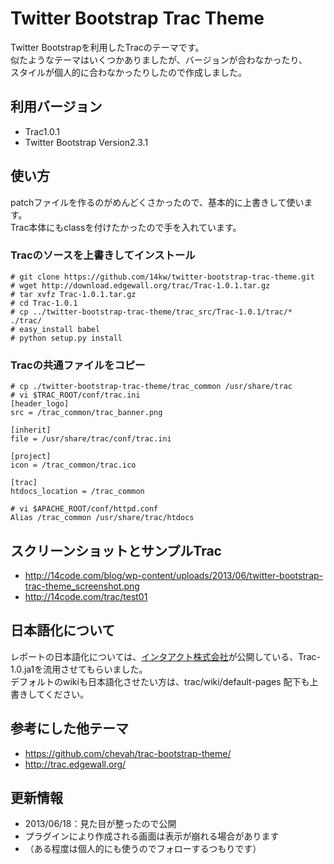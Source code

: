 Twitter Bootstrap Trac Theme
======================
Twitter Bootstrapを利用したTracのテーマです。  
似たようなテーマはいくつかありましたが、バージョンが合わなかったり、  
スタイルが個人的に合わなかったりしたので作成しました。

利用バージョン
-----

* Trac1.0.1
* Twitter Bootstrap Version2.3.1

使い方
-----
patchファイルを作るのがめんどくさかったので、基本的に上書きして使います。  
Trac本体にもclassを付けたかったので手を入れています。
 
### Tracのソースを上書きしてインストール ###
    # git clone https://github.com/14kw/twitter-bootstrap-trac-theme.git
    # wget http://download.edgewall.org/trac/Trac-1.0.1.tar.gz
    # tar xvfz Trac-1.0.1.tar.gz
    # cd Trac-1.0.1
    # cp ../twitter-bootstrap-trac-theme/trac_src/Trac-1.0.1/trac/* ./trac/
    # easy_install babel
    # python setup.py install


### Tracの共通ファイルをコピー ###
    # cp ./twitter-bootstrap-trac-theme/trac_common /usr/share/trac
    # vi $TRAC_ROOT/conf/trac.ini
    [header_logo]
    src = /trac_common/trac_banner.png
    
    [inherit]
    file = /usr/share/trac/conf/trac.ini
    
    [project]
    icon = /trac_common/trac.ico
    
    [trac]
    htdocs_location = /trac_common
    
    # vi $APACHE_ROOT/conf/httpd.conf
    Alias /trac_common /usr/share/trac/htdocs

スクリーンショットとサンプルTrac
-----

* http://14code.com/blog/wp-content/uploads/2013/06/twitter-bootstrap-trac-theme_screenshot.png
* http://14code.com/trac/test01


日本語化について
-----
レポートの日本語化については、[インタアクト株式会社](http://www.i-act.co.jp/project/products/products.html "インタアクト株式会社")が公開している、Trac-1.0.ja1を流用させてもらいました。  
デフォルトのwikiも日本語化させたい方は、trac/wiki/default-pages 配下も上書きしてください。

参考にした他テーマ
-----
* https://github.com/chevah/trac-bootstrap-theme/
* http://trac.edgewall.org/


更新情報
-----
* 2013/06/18：見た目が整ったので公開
 * プラグインにより作成される画面は表示が崩れる場合があります
 * （ある程度は個人的にも使うのでフォローするつもりです）

